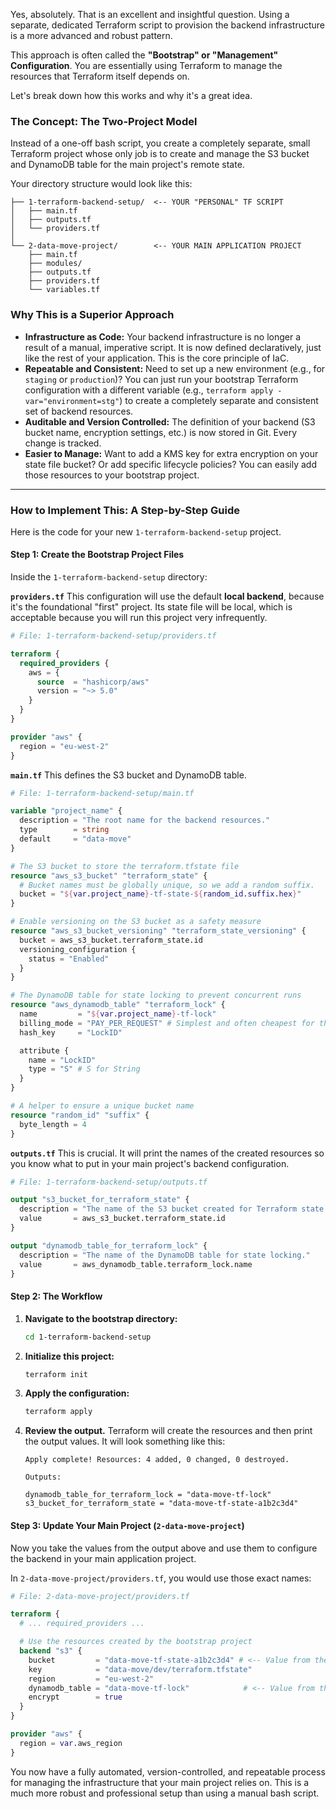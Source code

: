 Yes, absolutely. That is an excellent and insightful question. Using a separate, dedicated Terraform script to provision the backend infrastructure is a more advanced and robust pattern.

This approach is often called the **"Bootstrap" or "Management" Configuration**. You are essentially using Terraform to manage the resources that Terraform itself depends on.

Let's break down how this works and why it's a great idea.

### The Concept: The Two-Project Model

Instead of a one-off bash script, you create a completely separate, small Terraform project whose only job is to create and manage the S3 bucket and DynamoDB table for the main project's remote state.

Your directory structure would look like this:

```
├── 1-terraform-backend-setup/  <-- YOUR "PERSONAL" TF SCRIPT
│   ├── main.tf
│   ├── outputs.tf
│   └── providers.tf
│
└── 2-data-move-project/        <-- YOUR MAIN APPLICATION PROJECT
    ├── main.tf
    ├── modules/
    ├── outputs.tf
    ├── providers.tf
    └── variables.tf
```

### Why This is a Superior Approach

*   **Infrastructure as Code:** Your backend infrastructure is no longer a result of a manual, imperative script. It is now defined declaratively, just like the rest of your application. This is the core principle of IaC.
*   **Repeatable and Consistent:** Need to set up a new environment (e.g., for `staging` or `production`)? You can just run your bootstrap Terraform configuration with a different variable (e.g., `terraform apply -var="environment=stg"`) to create a completely separate and consistent set of backend resources.
*   **Auditable and Version Controlled:** The definition of your backend (S3 bucket name, encryption settings, etc.) is now stored in Git. Every change is tracked.
*   **Easier to Manage:** Want to add a KMS key for extra encryption on your state file bucket? Or add specific lifecycle policies? You can easily add those resources to your bootstrap project.

---

### How to Implement This: A Step-by-Step Guide

Here is the code for your new `1-terraform-backend-setup` project.

#### Step 1: Create the Bootstrap Project Files

Inside the `1-terraform-backend-setup` directory:

**`providers.tf`**
This configuration will use the default **local backend**, because it's the foundational "first" project. Its state file will be local, which is acceptable because you will run this project very infrequently.

```terraform
# File: 1-terraform-backend-setup/providers.tf

terraform {
  required_providers {
    aws = {
      source  = "hashicorp/aws"
      version = "~> 5.0"
    }
  }
}

provider "aws" {
  region = "eu-west-2"
}
```

**`main.tf`**
This defines the S3 bucket and DynamoDB table.

```terraform
# File: 1-terraform-backend-setup/main.tf

variable "project_name" {
  description = "The root name for the backend resources."
  type        = string
  default     = "data-move"
}

# The S3 bucket to store the terraform.tfstate file
resource "aws_s3_bucket" "terraform_state" {
  # Bucket names must be globally unique, so we add a random suffix.
  bucket = "${var.project_name}-tf-state-${random_id.suffix.hex}"
}

# Enable versioning on the S3 bucket as a safety measure
resource "aws_s3_bucket_versioning" "terraform_state_versioning" {
  bucket = aws_s3_bucket.terraform_state.id
  versioning_configuration {
    status = "Enabled"
  }
}

# The DynamoDB table for state locking to prevent concurrent runs
resource "aws_dynamodb_table" "terraform_lock" {
  name         = "${var.project_name}-tf-lock"
  billing_mode = "PAY_PER_REQUEST" # Simplest and often cheapest for this use case
  hash_key     = "LockID"

  attribute {
    name = "LockID"
    type = "S" # S for String
  }
}

# A helper to ensure a unique bucket name
resource "random_id" "suffix" {
  byte_length = 4
}
```

**`outputs.tf`**
This is crucial. It will print the names of the created resources so you know what to put in your main project's backend configuration.

```terraform
# File: 1-terraform-backend-setup/outputs.tf

output "s3_bucket_for_terraform_state" {
  description = "The name of the S3 bucket created for Terraform state."
  value       = aws_s3_bucket.terraform_state.id
}

output "dynamodb_table_for_terraform_lock" {
  description = "The name of the DynamoDB table for state locking."
  value       = aws_dynamodb_table.terraform_lock.name
}
```

#### Step 2: The Workflow

1.  **Navigate to the bootstrap directory:**
    ```bash
    cd 1-terraform-backend-setup
    ```

2.  **Initialize this project:**
    ```bash
    terraform init
    ```

3.  **Apply the configuration:**
    ```bash
    terraform apply
    ```

4.  **Review the output.** Terraform will create the resources and then print the output values. It will look something like this:

    ```plaintext
    Apply complete! Resources: 4 added, 0 changed, 0 destroyed.

    Outputs:

    dynamodb_table_for_terraform_lock = "data-move-tf-lock"
    s3_bucket_for_terraform_state = "data-move-tf-state-a1b2c3d4"
    ```

#### Step 3: Update Your Main Project (`2-data-move-project`)

Now you take the values from the output above and use them to configure the backend in your main application project.

In `2-data-move-project/providers.tf`, you would use those exact names:

```terraform
# File: 2-data-move-project/providers.tf

terraform {
  # ... required_providers ...

  # Use the resources created by the bootstrap project
  backend "s3" {
    bucket         = "data-move-tf-state-a1b2c3d4" # <-- Value from the bootstrap output
    key            = "data-move/dev/terraform.tfstate"
    region         = "eu-west-2"
    dynamodb_table = "data-move-tf-lock"            # <-- Value from the bootstrap output
    encrypt        = true
  }
}

provider "aws" {
  region = var.aws_region
}
```

You now have a fully automated, version-controlled, and repeatable process for managing the infrastructure that your main project relies on. This is a much more robust and professional setup than using a manual bash script.